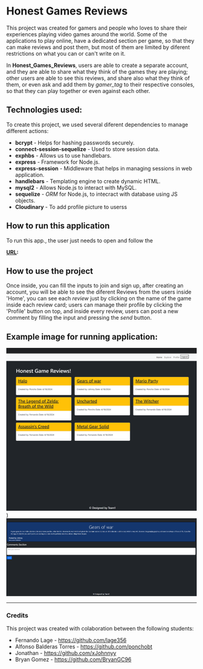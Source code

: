 # Honest Games Reviews

This project was created for gamers and people who loves to share their experiences playing video games around the world. Some of the applications to play online, have a dedicated section per game, so that they can make reviews and post them, but most of them are limited by diferent restrictions on what you can or can't write on it.

In **Honest_Games_Reviews**, users are able to create a separate account, and they are able to share what they think of the games they are playing; other users are able to see this reviews, and share also what they think of them, or even ask and add them by *gamer_tag* to their respective consoles, so that they can play together or even against each other.

## Technologies used:
To create this project, we used several diferent dependencies to manage different actions:

- **bcrypt**  - Helps for hashing passwords securely.
- **connect-session-sequelize** - Used to store session data.
- **exphbs** - Allows us to use handlebars.
- **express** - Framework for Node.js.
- **express-session** - Middleware that helps in managing sessions in web application.
- **handlebars** - Templating engine to create dynamic HTML.
- **mysql2** - Allows Node.js to interact with MySQL.
- **sequelize** - *ORM* for Node.js, to intecract with database using JS objects.
- **Cloudinary** - To add profile picture to userss

## How to run this application
To run this app., the user just needs to open and follow the

 **[URL](https://honest-game-reviews-68bc07d84486.herokuapp.com/):**

 ## How to use the project
Once inside, you can fill the inputs to join and sign up, after creating an account, you will be able to see the diferent Reviews from the users inside 'Home', you can see each *review* just by clicking on the name of the game inside each review card; users can manage their profile by clicking the 'Profile' button on top, and inside every review, users can post a new comment by filling the input and pressing the *send* button.

## Example image for running application:

![running app image 1](/assets/437073353_448614934188283_6634235929917718965_n.png))
![running app image 2](/assets/435839910_637142791929646_4498525877472573412_n.png)

---


### Credits
This project was created with colaboration between the following students:

- Fernando Lage - https://github.com/lage356
- Alfonso Balderas Torres - https://github.com/ponchobt
- Jonathan - https://github.com/xJohnnyy
- Bryan Gomez - https://github.com/BryanGC96

